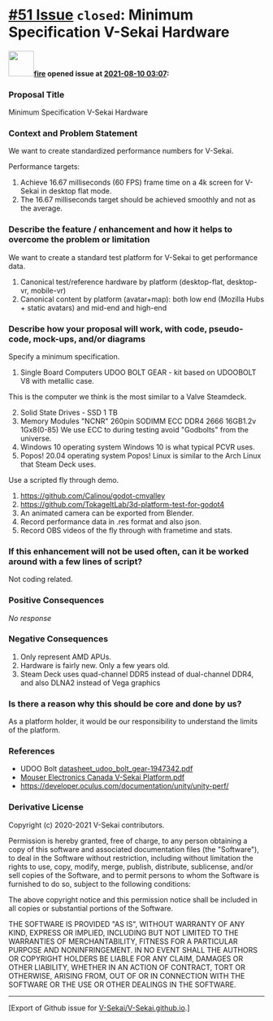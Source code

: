# [\#51 Issue](https://github.com/V-Sekai/V-Sekai.github.io/issues/51) `closed`: Minimum Specification V-Sekai Hardware

#### <img src="https://avatars.githubusercontent.com/u/32321?u=c2e06a3d2b49a467aa907e54aa259516440267cc&v=4" width="50">[fire](https://github.com/fire) opened issue at [2021-08-10 03:07](https://github.com/V-Sekai/V-Sekai.github.io/issues/51):

### Proposal Title

Minimum Specification V-Sekai Hardware

### Context and Problem Statement

We want to create standardized performance numbers for V-Sekai.

Performance targets:

1. Achieve 16.67 milliseconds (60 FPS) frame time on a 4k screen for V-Sekai in desktop flat mode.
2. The 16.67 milliseconds target should be achieved smoothly and not as the average.

### Describe the feature / enhancement and how it helps to overcome the problem or limitation

We want to create a standard test platform for V-Sekai to get performance data.

1.  Canonical test/reference hardware by platform (desktop-flat, desktop-vr, mobile-vr)
2.  Canonical content by platform (avatar+map): both low end (Mozilla Hubs + static avatars) and mid-end and high-end

### Describe how your proposal will work, with code, pseudo-code, mock-ups, and/or diagrams

Specify a minimum specification.

1. Single Board Computers UDOO BOLT GEAR - kit based on UDOOBOLT V8 with metallic case.

This is the computer we think is the most similar to a Valve Steamdeck.

2. Solid State Drives - SSD 1 TB
3. Memory Modules "NCNR" 260pin SODIMM ECC DDR4 2666 16GB1.2v 1Gx8(0-85)
We use ECC to during testing avoid "Godbolts" from the universe.
4. Windows 10 operating system
Windows 10 is what typical PCVR uses.
5. Popos! 20.04 operating system
Popos! Linux is similar to the Arch Linux that Steam Deck uses.


Use a scripted fly through demo.

1. https://github.com/Calinou/godot-cmvalley
2. https://github.com/TokageItLab/3d-platform-test-for-godot4
3. An animated camera can be exported from Blender.
1. Record performance data in .res format and also json.
2. Record OBS videos of the fly through with frametime and stats.

### If this enhancement will not be used often, can it be worked around with a few lines of script?

Not coding related.

### Positive Consequences

_No response_

### Negative Consequences

1. Only represent AMD APUs.
2. Hardware is fairly new. Only a few years old.
3. Steam Deck uses quad-channel DDR5 instead of dual-channel DDR4, and also DLNA2 instead of Vega graphics

### Is there a reason why this should be core and done by us?

As a platform holder, it would be our responsibility to understand the limits of the platform.

### References

- UDOO Bolt
[datasheet_udoo_bolt_gear-1947342.pdf](https://github.com/V-Sekai/v-sekai-proposals/files/6958673/datasheet_udoo_bolt_gear-1947342.pdf)
- [Mouser Electronics Canada V-Sekai Platform.pdf](https://github.com/V-Sekai/v-sekai-proposals/files/6958676/Mouser.Electronics.Canada.V-Sekai.Platform.pdf)
- https://developer.oculus.com/documentation/unity/unity-perf/



### Derivative License

Copyright (c) 2020-2021 V-Sekai contributors.

Permission is hereby granted, free of charge, to any person obtaining a copy
of this software and associated documentation files (the "Software"), to deal
in the Software without restriction, including without limitation the rights
to use, copy, modify, merge, publish, distribute, sublicense, and/or sell
copies of the Software, and to permit persons to whom the Software is
furnished to do so, subject to the following conditions:

The above copyright notice and this permission notice shall be included in all
copies or substantial portions of the Software.

THE SOFTWARE IS PROVIDED "AS IS", WITHOUT WARRANTY OF ANY KIND, EXPRESS OR
IMPLIED, INCLUDING BUT NOT LIMITED TO THE WARRANTIES OF MERCHANTABILITY,
FITNESS FOR A PARTICULAR PURPOSE AND NONINFRINGEMENT. IN NO EVENT SHALL THE
AUTHORS OR COPYRIGHT HOLDERS BE LIABLE FOR ANY CLAIM, DAMAGES OR OTHER
LIABILITY, WHETHER IN AN ACTION OF CONTRACT, TORT OR OTHERWISE, ARISING FROM,
OUT OF OR IN CONNECTION WITH THE SOFTWARE OR THE USE OR OTHER DEALINGS IN THE
SOFTWARE.





-------------------------------------------------------------------------------



[Export of Github issue for [V-Sekai/V-Sekai.github.io](https://github.com/V-Sekai/V-Sekai.github.io).]
